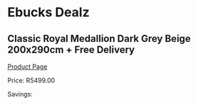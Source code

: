 
# Ebucks Dealz
## Classic Royal Medallion Dark Grey Beige 200x290cm + Free Delivery
[Product Page](https://www.ebucks.com/web/shop/productSelected.do?prodId=1210562900&catId=1209942441)

Price: R5499.00

Savings: 


	